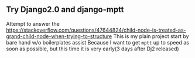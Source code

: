 ## Try Django2.0 and django-mptt
Attempt to answer the
https://stackoverflow.com/questions/47644824/child-node-is-treated-as-grand-child-node-when-trying-to-structure
This is my plain project start by bare hand w/o boilerplates assist
Because I want to get `mptt` up to speed as soon as possible, but
this time it is very early(3 days after Dj2 released)

